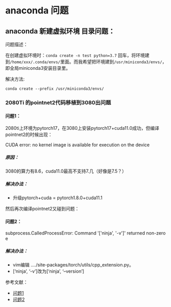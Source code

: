 # anaconda 问题

## anaconda 新建虚拟环境 目录问题：

问题描述：

在创建虚拟环境时：`conda create -n test python=3.7` 回车，将环境建到`/home/xxx/.conda/envs/`里面。而我希望把环境建到`/usr/miniconda3/envs/`，即全局miniconda3安装目录里。

解决方法:

`conda create --prefix /usr/miniconda3/envs/`



### 2080Ti 的pointnet2代码移植到3080出问题

#### 问题1：

2080ti上环境为pytorch17，在3080上安装pytorch17+cuda11.0成功，但编译pointnet2的时候出现：

CUDA error: no kernel image is available for execution on the device

##### 原因：

3080的算力有8.6，cuda11.0最高不支持7.几（好像是7.5？）

##### 解决办法：

* 升级pytorch+cuda = pytorch1.8.0+cuda11.1

然后再次编译pointnet2又碰到问题：

#### 问题2：

subprocess.CalledProcessError: Command '['ninja', '-v']' returned non-zero e

##### 解决办法：

* vim编辑 ..../site-packages/torch/utils/cpp_extension.py。
* [‘ninja’, ‘-v’]改为[‘ninja’, ‘–version’]

参考文献：

* [问题1](https://www.codeleading.com/article/92975632597/)
* [问题2](https://blog.csdn.net/weixin_43731803/article/details/116787152https://)
